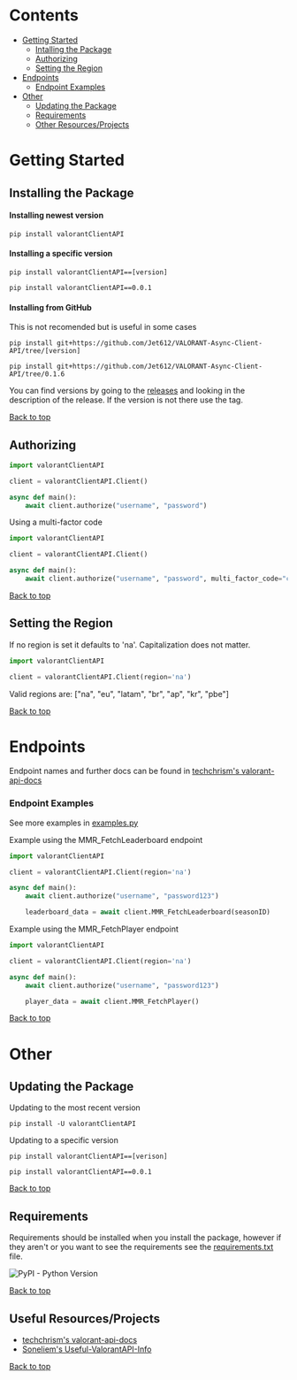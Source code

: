 # Contents
- [Getting Started](#getting-started)
    - [Intalling the Package](#installing-the-package)
    - [Authorizing](#authorizing)
    - [Setting the Region](#setting-the-region)
- [Endpoints](#endpoints)
    - [Endpoint Examples](#endpoint-examples)
- [Other](#other)
    - [Updating the Package](#updating-the-package)
    - [Requirements](#requirements)
    - [Other Resources/Projects](#useful-resourcesprojects)
# Getting Started
## Installing the Package
#### Installing newest version
```
pip install valorantClientAPI
```
#### Installing a specific version
```
pip install valorantClientAPI==[version]
```
```
pip install valorantClientAPI==0.0.1
```
#### Installing from GitHub
This is not recomended but is useful in some cases
```
pip install git+https://github.com/Jet612/VALORANT-Async-Client-API/tree/[version]
```
```
pip install git+https://github.com/Jet612/VALORANT-Async-Client-API/tree/0.1.6
```
You can find versions by going to the [releases](https://github.com/Jet612/VALORANT-Async-Client-API/releases) and looking in the description of the release. If the version is not there use the tag.

[Back to top](#contents)
## Authorizing
```python
import valorantClientAPI

client = valorantClientAPI.Client()

async def main():
    await client.authorize("username", "password")
```
Using a multi-factor code
```python
import valorantClientAPI

client = valorantClientAPI.Client()

async def main():
    await client.authorize("username", "password", multi_factor_code="code")
```
[Back to top](#contents)
## Setting the Region
If no region is set it defaults to 'na'. Capitalization does not matter.
```python
import valorantClientAPI

client = valorantClientAPI.Client(region='na')
```
Valid regions are: ["na", "eu", "latam", "br", "ap", "kr", "pbe"]

[Back to top](#contents)
# Endpoints
Endpoint names and further docs can be found in [techchrism's valorant-api-docs](https://github.com/techchrism/valorant-api-docs/tree/trunk/docs)
### Endpoint Examples
See more examples in [examples.py](examples/example.py)

Example using the MMR_FetchLeaderboard endpoint
```python
import valorantClientAPI

client = valorantClientAPI.Client(region='na')

async def main():
    await client.authorize("username", "password123")

    leaderboard_data = await client.MMR_FetchLeaderboard(seasonID)
```
Example using the MMR_FetchPlayer endpoint
```python
import valorantClientAPI

client = valorantClientAPI.Client(region='na')

async def main():
    await client.authorize("username", "password123")

    player_data = await client.MMR_FetchPlayer()
```
[Back to top](#contents)
# Other
## Updating the Package
Updating to the most recent version
```
pip install -U valorantClientAPI
```
Updating to a specific version
```
pip install valorantClientAPI==[verison]
```
```
pip install valorantClientAPI==0.0.1
```
[Back to top](#contents)
## Requirements
Requirements should be installed when you install the package, however if they aren't or you want to see the requirements see the [requirements.txt](https://github.com/Jet612/VALORANT-Async-Client-API/blob/main/requirements.txt) file. 

![PyPI - Python Version](https://img.shields.io/pypi/pyversions/valorantclientapi)

[Back to top](#contents)
## Useful Resources/Projects
- [techchrism's valorant-api-docs](https://github.com/techchrism/valorant-api-docs)
- [Soneliem's Useful-ValorantAPI-Info](https://github.com/Soneliem/Useful-ValorantAPI-Info)

[Back to top](#contents)